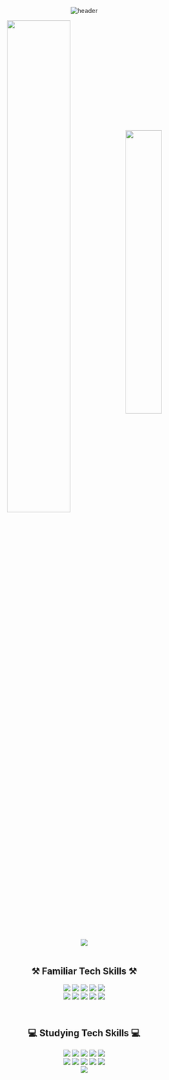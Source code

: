 <div align='center'>

![header](https://capsule-render.vercel.app/api?type=waving&color=auto&height=100&section=header&text=Welcome%20to%20Joohyun's%20Github!&fontSize=30)

<div align='center'>
<img width=54% height=auto align='center' src="https://github-readme-stats.vercel.app/api?username=limjoohyun2030&include_all_commits=true&show_icons=true&theme=radical&hide_border=false&count_private=true"/>
<img width=41% align='center' src="https://github-readme-stats.vercel.app/api/top-langs/?username=limjoohyun2030&layout=compact&theme=tokyonight"/>
</div>

<br>

<div align='center'>
    <img src="http://mazassumnida.wtf/api/generate_badge?boj=buttercake)](https://solved.ac/백준아이디"/>
</div>

<br>

## ⚒ Familiar Tech Skills ⚒
<div align='center'>
<p align="center">
    <img src="https://img.shields.io/badge/HTML5-E34F26?style=flat-square&logo=html5&logoColor=white"> 
    <img src="https://img.shields.io/badge/CSS-1572B6?style=flat-square&logo=css3&logoColor=white"> 
    <img src="https://img.shields.io/badge/Sass-cc6699?style=flat&logo=sass&logoColor=white"/>
    <img src="https://img.shields.io/badge/Javascript-F7DF1E?style=flat-square&logo=javascript&logoColor=black">
    <img src="https://img.shields.io/badge/TypeScript-3178C6?style=flat-square&logo=typescript&logoColor=white"/>
    <br>
    <img src="https://img.shields.io/badge/React-61DAFB?style=flat-square&logo=React&logoColor=white"/>    
    <img src="https://img.shields.io/badge/Redux-764abc?style=flat-squaret&logo=redux&logoColor=white"/>
    <img src="https://img.shields.io/badge/Node.js-339933?style=flat-square&logo=Node.js&logoColor=black"/>
    <img src="https://img.shields.io/badge/express-000000?style=flat-square&logo=express&logoColor=white"/>
    <img src="https://img.shields.io/badge/PostgreSQL-4479A1?style=flat-square&logo=PostgreSQL&logoColor=white">
</p>
</div>

<br>

## 💻 Studying Tech Skills 💻
<div align='center'>
<p align="center">
     <img src="https://img.shields.io/badge/Python-3766AB?style=flat-square&logo=Python&logoColor=white"/>
   <img src="https://img.shields.io/badge/Bitcoin-F7931A?style=flat-square&logo=Bitcoin&logoColor=white"/>
  <img src="https://img.shields.io/badge/Ethereum-3C3C3D?style=flat-square&logo=Ethereum&logoColor=white"/>
  <img src="https://img.shields.io/badge/Hyperledger-2F3134?style=flat-square&logo=Hyperledger&logoColor=white"/>
  <img src="https://img.shields.io/badge/AWS-333664?style=flat-square&logo=amazon-aws&logoColor=white"/>
    <br>
  <img src="https://img.shields.io/badge/Elasticsearch-005571?style=flat-square&logo=elasticsearch&logoColor=white"/>
    <img src="https://img.shields.io/badge/Jenkins-D24939?style=flat-square&logo=Jenkins&logoColor=white"/>
    <img src="https://img.shields.io/badge/Docker-2496ED?style=flat-square&logo=docker&logoColor=white"/>
    <img src="https://img.shields.io/badge/Git-f05032?style=flat-square&logo=git&logoColor=white"/>
    <img src="https://img.shields.io/badge/Jira-0052cc?style=flat-square&logo=jira&logoColor=white"/>
    <br>
    <img src="https://img.shields.io/badge/MongoDB-47A248.svg?&style=flat-square&logo=MongoDB&logoColor=white"/>
</p>
</div>

</div>

